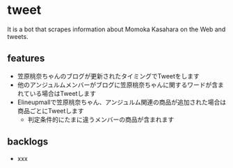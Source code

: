 # tweet

It is a bot that scrapes information about Momoka Kasahara on the Web and tweets.

## features

- 笠原桃奈ちゃんのブログが更新されたタイミングでTweetをします
- 他のアンジュルムメンバーがブログに笠原桃奈ちゃんに関するワードが含まれている場合はTweetします
- Elineupmallで笠原桃奈ちゃん、アンジュルム関連の商品が追加された場合は商品ごとにTweetします
    - 判定条件的にたまに違うメンバーの商品が含まれます

## backlogs

- xxx
